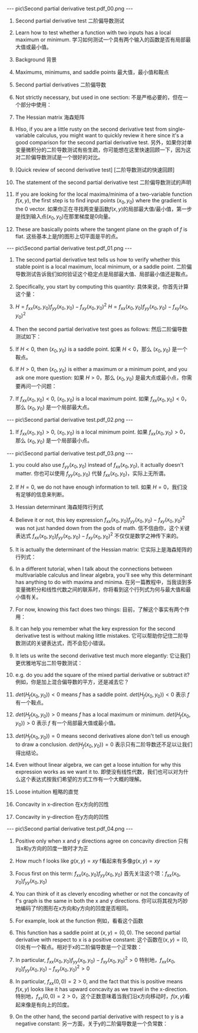 
--- pic\Second partial derivative test.pdf_00.png ---

1. Second partial derivative test
    二阶偏导数测试

2. Learn how to test whether a function with two inputs has a local maximum or minimum.
    学习如何测试一个具有两个输入的函数是否有局部最大值或最小值。
    
1. Background
背景

2. Maximums, minimums, and saddle points
最大值，最小值和鞍点

3. Second partial derivatives
二阶偏导数

4. Not strictly necessary, but used in one section:
不是严格必要的，但在一个部分中使用：

5. The Hessian matrix
海森矩阵

3. Hlso, if you are a little rusty on the second derivative test from single-variable calculus, you might want to quickly review it here since it's a good comparison for the second partial derivative test.
    另外，如果你对单变量微积分的二阶导数测试有些生疏，你可能想在这里快速回顾一下，因为这对二阶偏导数测试是一个很好的对比。

6. [Quick review of second derivative test]
[二阶导数测试的快速回顾]

7. The statement of the second partial derivative test
二阶偏导数测试的声明

4. If you are looking for the local maxima/minima of a two-variable function $f(x,y)$, the first step is to find input points $(x_0, y_0)$ where the gradient is the 0 vector. 
    如果你正在寻找两变量函数$f(x,y)$的局部最大值/最小值，第一步是找到输入点$(x_0, y_0)$在那里梯度是0向量。

5. These are basically points where the tangent plane on the graph of $f$ is flat.
    这些基本上是$f$的图形上切平面是平的点。

--- pic\Second partial derivative test.pdf_01.png ---

1. The second partial derivative test tells us how to verify whether this stable point is a local maximum, local minimum, or a saddle point.
    二阶偏导数测试告诉我们如何验证这个稳定点是局部最大值、局部最小值还是鞍点。

7. Specifically, you start by computing this quantity:
    具体来说，你首先计算这个量：

8. $H = f_{xx}(x_0, y_0) f_{yy}(x_0, y_0) - f_{xy}(x_0, y_0)^2$
    $H = f_{xx}(x_0, y_0) f_{yy}(x_0, y_0) - f_{xy}(x_0, y_0)^2$

9. Then the second partial derivative test goes as follows:
    然后二阶偏导数测试如下：

10. If $H < 0$, then $(x_0, y_0)$ is a saddle point.
    如果 $H < 0$，那么 $(x_0, y_0)$ 是一个鞍点。

11. If $H > 0$, then $(x_0, y_0)$ is either a maximum or a minimum point, and you ask one more question:
    如果 $H > 0$，那么 $(x_0, y_0)$ 是最大点或最小点，你需要再问一个问题：

12. If $f_{xx}(x_0, y_0) < 0$, $(x_0, y_0)$ is a local maximum point.
    如果 $f_{xx}(x_0, y_0) < 0$，那么 $(x_0, y_0)$ 是一个局部最大点。

--- pic\Second partial derivative test.pdf_02.png ---

1. If $f_{xx}(x_0, y_0) > 0$, $(x_0, y_0)$ is a local minimum point.
    如果 $f_{xx}(x_0, y_0) > 0$，那么 $(x_0, y_0)$ 是一个局部最小点。

--- pic\Second partial derivative test.pdf_03.png ---

1. you could also use $f_{yy}(x_0, y_0)$ instead of $f_{xx}(x_0, y_0)$, it actually doesn't matter.
    你也可以使用 $f_{yy}(x_0, y_0)$ 代替 $f_{xx}(x_0, y_0)$，实际上无所谓。

15. If $H = 0$, we do not have enough information to tell.
    如果 $H = 0$，我们没有足够的信息来判断。

1. Hessian determinant
海森矩阵行列式

16. Believe it or not, this key expression $f_{xx}(x_0, y_0) f_{yy}(x_0, y_0) - f_{xy}(x_0, y_0)^2$ was not just handed down from the gods of math.
    信不信由你，这个关键表达式 $f_{xx}(x_0, y_0) f_{yy}(x_0, y_0) - f_{xy}(x_0, y_0)^2$ 不仅仅是数学之神传下来的。

17. It is actually the determinant of the Hessian matrix:
    它实际上是海森矩阵的行列式：

18. In a different tutorial, when I talk about the connections between multivariable calculus and linear algebra, you'll see why this determinant has anything to do with maxima and minima.
    在另一篇教程中，当我谈到多变量微积分和线性代数之间的联系时，你将看到这个行列式为何与最大值和最小值有关。

2. For now, knowing this fact does two things:
目前，了解这个事实有两个作用：

19. It can help you remember what the key expression for the second derivative test is without making little mistakes.
    它可以帮助你记住二阶导数测试的关键表达式，而不会犯小错误。

20. It lets us write the second derivative test much more elegantly:
    它让我们更优雅地写出二阶导数测试：

1. e.g. do you add the square of the mixed partial derivative or subtract it?
例如，你是加上混合偏导数的平方，还是减去它？

21. $det (H_f (x_0, y_0)) < 0$ means $f$ has a saddle point. 
    $det (H_f (x_0, y_0)) < 0$ 表示 $f$ 有一个鞍点。

23. $det (H_f (x_0, y_0)) > 0$ means $f$ has a local maximum or minimum. 
    $det (H_f (x_0, y_0)) > 0$ 表示 $f$ 有一个局部最大值或最小值。

24. $det (H_f (x_0, y_0)) = 0$ means second derivatives alone don't tell us enough to draw a conclusion.
    $det (H_f (x_0, y_0)) = 0$ 表示只有二阶导数还不足以让我们得出结论。

25. Even without linear algebra, we can get a loose intuition for why this expression works as we want it to.
    即使没有线性代数，我们也可以对为什么这个表达式按我们希望的方式工作有一个大概的理解。

3. Loose intuition
粗略的直觉

4. Concavity in x-direction
在x方向的凹性

5. Concavity in y-direction
在y方向的凹性

--- pic\Second partial derivative test.pdf_04.png ---
1. Positive only when x and y directions agree on concavity direction
只有当x和y方向的凹度一致时才为正

2. How much f looks like $g(x, y) = xy$
f看起来有多像$g(x, y) = xy$

1. Focus first on this term: $f_{xx}(x_0, y_0) f_{yy}(x_0, y_0)$
    首先关注这个项：$f_{xx}(x_0, y_0) f_{yy}(x_0, y_0)$

27. You can think of it as cleverly encoding whether or not the concavity of f's graph is the same in both the x and y directions.
    你可以将其视为巧妙地编码了f的图形在x方向和y方向的凹度是否相同。

3. For example, look at the function
例如，看看这个函数

28. This function has a saddle point at $(x, y) = (0,0)$. The second partial derivative with respect to x is a positive constant:
    这个函数在$(x, y) = (0,0)$处有一个鞍点。相对于x的二阶偏导数是一个正常数：

29. In particular, $f_{xx}(x_0, y_0) f_{yy}(x_0, y_0) - f_{xy}(x_0, y_0)^2 > 0$
    特别地，$f_{xx}(x_0, y_0) f_{yy}(x_0, y_0) - f_{xy}(x_0, y_0)^2 > 0$

4. In particular, $f_{xx}(0, 0) = 2 > 0$, and the fact that this is positive means $f(x, y)$ looks like it has upward concavity as we travel in the x-direction.
特别地，$f_{xx}(0, 0) = 2 > 0$，这个正数意味着当我们沿x方向移动时，$f(x, y)$看起来像是有向上的凹度。

5. On the other hand, the second partial derivative with respect to y is a negative constant:
另一方面，关于y的二阶偏导数是一个负常数：